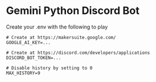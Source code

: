 # Gemini Python Discord Bot

Create your .env with the following to play
```
# Create at https://makersuite.google.com/
GOOGLE_AI_KEY=...

# Create at https://discord.com/developers/applications
DISCORD_BOT_TOKEN=...

# Disable history by setting to 0
MAX_HISTORY=9
```
